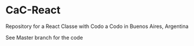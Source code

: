 # CaC-React
Repository for a React Classe with Codo a Codo in Buenos Aires, Argentina

See Master branch for the code 
